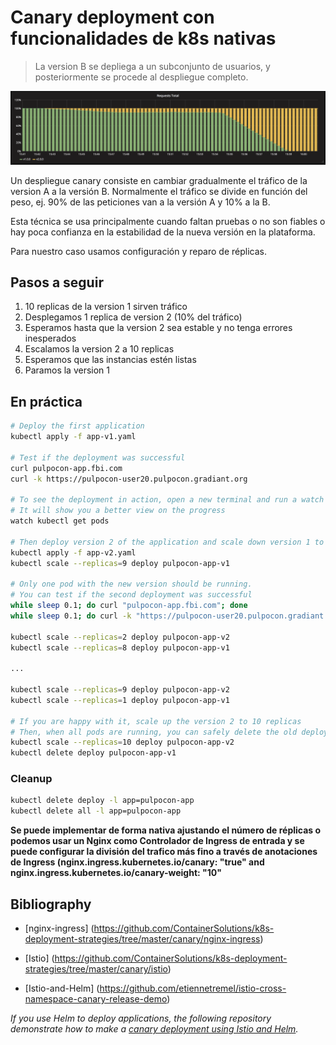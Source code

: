 Canary deployment con funcionalidades de k8s nativas
=================

> La version B se depliega a un subconjunto de usuarios, y posteriormente se procede al despliegue completo.

![kubernetes canary deployment](grafana-canary.png)

Un despliegue canary consiste en cambiar gradualmente el tráfico de la version A a la versión B. 
Normalmente el tráfico se divide en función del peso, ej. 90% de las peticiones van a la versión A y 10% a la B.

Esta técnica se usa principalmente cuando faltan pruebas o no son fiables o hay poca confianza en la estabilidad de la nueva versión en la plataforma.

Para nuestro caso usamos configuración y reparo de réplicas. 

## Pasos a seguir

1. 10 replicas de la version 1 sirven tráfico
1. Desplegamos 1 replica de version 2 (10% del tráfico)
1. Esperamos hasta que la version 2 sea estable y no tenga errores inesperados
1. Escalamos la version 2 a 10 replicas
1. Esperamos que las instancias estén listas
1. Paramos la version 1

## En práctica

```bash
# Deploy the first application
kubectl apply -f app-v1.yaml

# Test if the deployment was successful
curl pulpocon-app.fbi.com
curl -k https://pulpocon-user20.pulpocon.gradiant.org

# To see the deployment in action, open a new terminal and run a watch command.
# It will show you a better view on the progress
watch kubectl get pods

# Then deploy version 2 of the application and scale down version 1 to 9 replicas at same time
kubectl apply -f app-v2.yaml
kubectl scale --replicas=9 deploy pulpocon-app-v1

# Only one pod with the new version should be running.
# You can test if the second deployment was successful
while sleep 0.1; do curl "pulpocon-app.fbi.com"; done
while sleep 0.1; do curl -k "https://pulpocon-user20.pulpocon.gradiant.org"; done

kubectl scale --replicas=2 deploy pulpocon-app-v2
kubectl scale --replicas=8 deploy pulpocon-app-v1

...

kubectl scale --replicas=9 deploy pulpocon-app-v2
kubectl scale --replicas=1 deploy pulpocon-app-v1

# If you are happy with it, scale up the version 2 to 10 replicas
# Then, when all pods are running, you can safely delete the old deployment
kubectl scale --replicas=10 deploy pulpocon-app-v2
kubectl delete deploy pulpocon-app-v1
```

### Cleanup

```bash
kubectl delete deploy -l app=pulpocon-app
kubectl delete all -l app=pulpocon-app
```

**Se puede implementar de forma nativa ajustando el número de réplicas o podemos usar un Nginx como Controlador de Ingress de entrada y se puede configurar la división del trafico más fino a través de anotaciones de Ingress (nginx.ingress.kubernetes.io/canary: "true" and nginx.ingress.kubernetes.io/canary-weight: "10"**

## Bibliography

- [nginx-ingress] (https://github.com/ContainerSolutions/k8s-deployment-strategies/tree/master/canary/nginx-ingress)

- [Istio] (https://github.com/ContainerSolutions/k8s-deployment-strategies/tree/master/canary/istio)

- [Istio-and-Helm] (https://github.com/etiennetremel/istio-cross-namespace-canary-release-demo)

*If you use Helm to deploy applications, the following repository demonstrate how to make a [canary deployment using Istio and
Helm](https://github.com/etiennetremel/istio-cross-namespace-canary-release-demo).*
